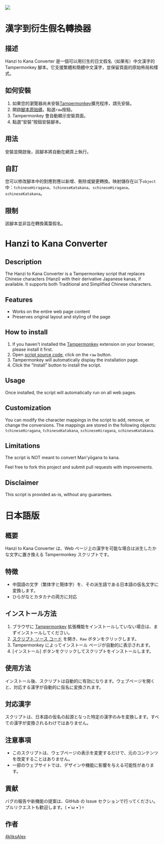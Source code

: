 ![](https://upload.wikimedia.org/wikipedia/commons/f/fc/FlowRoot_alternate.png)

# 漢字到衍生假名轉換器

## 描述

Hanzi to Kana Converter 是一個可以用衍生的日文假名（如果有）中文漢字的 Tampermonkey 腳本。它支援繁體和簡體中文漢字，並保留頁面的原始佈局和樣式。

## 如何安裝

1. 如果您的瀏覽器尚未安裝[Tampermonkey](https://www.tampermonkey.net/)擴充程序，請先安裝。
2. 開啟[腳本原始碼](hanziToKana.user.js)，點選`raw`按鈕。
3. Tampermonkey 會自動顯示安裝頁面。
4. 點選“安裝”按鈕安裝腳本。

## 用法

安裝並開啟後，該腳本將自動在網頁上執行。

## 自訂

您可以修改腳本中的對應對應以新增、刪除或變更轉換。映射儲存在以下`object`中：`tchineseHiragana`、`tchineseKatakana`、`schineseHiragana`、`schineseKatakana`。

## 限制

該腳本並非旨在轉換萬葉假名。

# Hanzi to Kana Converter

## Description

The Hanzi to Kana Converter is a Tampermonkey script that replaces Chinese characters (Hanzi) with their derivative Japanese kanas, if available. It supports both Traditional and Simplified Chinese characters.

## Features

- Works on the entire web page content
- Preserves original layout and styling of the page

## How to install

1. If you haven't installed the [Tampermonkey](https://www.tampermonkey.net/) extension on your browser, please install it first.
2. Open [script source code](hanziToKana.user.js), click on the `raw` button.
3. Tampermonkey will automatically display the installation page.
4. Click the "Install" button to install the script.

## Usage

Once installed, the script will automatically run on all web pages.

## Customization

You can modify the character mappings in the script to add, remove, or change the conversions. The mappings are stored in the following objects: `tchineseHiragana`, `tchineseKatakana`, `schineseHiragana`, `schineseKatakana`.

## Limitations

The script is NOT meant to convert Man'yōgana to kana.

Feel free to fork this project and submit pull requests with improvements.

## Disclaimer

This script is provided as-is, without any guarantees.

# 日本語版

## 概要

Hanzi to Kana Converter は、Web ページ上の漢字を可能な場合は派生したかな文字に置き換える Tampermonkey スクリプトです。

## 特徴

- 中国語の文字（繁体字と簡体字）を、その派生語である日本語の仮名文字に変換します。
- ひらがなとカタカナの両方に対応

## インストール方法

1. ブラウザに [Tampermonkey](https://www.tampermonkey.net/) 拡張機能をインストールしていない場合は、まずインストールしてください。
2. [スクリプト ソース コード](hanziToKana.user.js) を開き、`Raw` ボタンをクリックします。
3. Tampermonkey によってインストール ページが自動的に表示されます。
4. [インストール] ボタンをクリックしてスクリプトをインストールします。

## 使用方法

インストール後、スクリプトは自動的に有効になります。ウェブページを開くと、対応する漢字が自動的に仮名に変換されます。

## 対応漢字

スクリプトは、日本語の仮名の起源となった特定の漢字のみを変換します。すべての漢字が変換されるわけではありません。

## 注意事項

- このスクリプトは、ウェブページの表示を変更するだけで、元のコンテンツを改変することはありません。
- 一部のウェブサイトでは、デザインや機能に影響を与える可能性があります。

## 貢献

バグの報告や新機能の提案は、GitHub の Issue セクションで行ってください。プルリクエストも歓迎します。( •̀ ω •́ )✧

## 作者

[4kliksAlex](https://github.com/4kliksAlex/)
